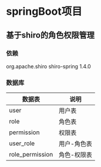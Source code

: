 # springBoot项目
## 基于shiro的角色权限管理


### 依赖

 <dependency>
  <groupId>org.apache.shiro</groupId>
   <artifactId>shiro-spring</artifactId>
   <version>1.4.0</version>
 </dependency>

### 数据库

| 数据表 | 说明 |
| --- | --- |
| user | 用户表 |
| role | 角色表 |
| permission | 权限表 |
| user_role | 用户-角色表 |
| role_permission | 角色-权限表 |

